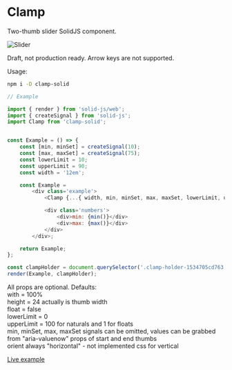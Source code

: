 # Clamp

Two-thumb slider SolidJS component.

<img src="https://shurko.one/tmp/clamp/example/example-1.png" alt="Slider">

Draft, not production ready. Arrow keys are  not supported.

Usage:

```bash
npm i -D clamp-solid
```

```JavaScript
// Example

import { render } from 'solid-js/web';
import { createSignal } from 'solid-js';
import Clamp from 'clamp-solid';


const Example = () => {
	const [min, minSet] = createSignal(10);
	const [max, maxSet] = createSignal(75);
	const lowerLimit = 10;
	const upperLimit = 90;
	const width = '12em';

	const Example =
		<div class='example'>
			<Clamp {...{ width, min, minSet, max, maxSet, lowerLimit, upperLimit, }} />

			<div class='numbers'>
				<div>min: {min()}</div>
				<div>max: {max()}</div>
			</div>
		</div>;

	return Example;
};

const clampHolder = document.querySelector('.clamp-holder-1534705cd763');
render(Example, clampHolder);
```

All props are optional. Defaults:<br>
with = 100%<br>
height = 24 actually is thumb width<br>
float = false<br>
lowerLimit = 0<br>
upperLimit = 100 for naturals and 1 for floats<br>
min, minSet, max, maxSet signals can be omitted, values can be grabbed from "aria-valuenow" props of start and end thumbs<br>
orient always "horizontal" - not implemented css for vertical<br>

[Live example](https://shurko.one/tmp/clamp/example)
